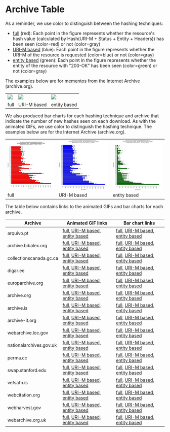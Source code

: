 # Archive Table

As a reminder, we use color to distinguish between the hashing techniques:

* [full](full_hashing/) (red): Each point in the figure represents whether the resource's hash value (calculated by Hash(URI-M + Status + Entity + Headers)) has been seen (color=red) or not (color=gray)
* [URI-M based](urim_hashing/) (blue): Each point in the figure represents whether the URI-M of the resource is requested (color=blue) or not (color=gray)
* [entity based](entity_hashing/) (green): Each point in the figure represents whether the entity of the resource with "200-OK" has been seen (color=green) or not (color=gray)

The examples below are for mementos from the Internet Archive (archive.org).

<table>
<tr>
<td><a href="full_hashing/all_resources_IA_full.gif"><img src="full_hashing/all_resources_IA_full.gif?raw=true" width="250"/></a>
</td>
<td> <a href="urim_hashing/all_resources_IA_urim.gif"><img src="urim_hashing/all_resources_IA_urim.gif?raw=true" width="250"/></a> </td>
<td>
<a href="entity_hashing/all_resources_IA_entity.gif"><img src="entity_hashing/all_resources_IA_entity.gif?raw=true" width="250"/></a></td>
</tr>
<tr>
<td>full</td>
<td>URI-M based</td>
<td>entity based</td>
</tr>
</table>

We also produced bar charts for each hashing technique and archive that indicate the number of new hashes seen on each download.  As with the animated GIFs, we use color to distinguish the hashing technique.  The examples below are for the Internet Archive (archive.org).

<table>
<tr>
<td><a href="full_hashing/new_resources_IA_full.png"><img src="full_hashing/new_resources_IA_full.png?raw=true" width="250"/></a>
</td>
<td> <a href="urim_hashing/new_resources_IA_urim.png"><img src="urim_hashing/new_resources_IA_urim.png?raw=true" width="250"/></a> </td>
<td>
<a href="entity_hashing/new_resources_IA_entity.png"><img src="entity_hashing/new_resources_IA_entity.png?raw=true" width="250"/></a></td>
</tr>
<tr>
<td>full</td>
<td>URI-M based</td>
<td>entity based</td>
</tr>
</table>

The table below contains links to the animated GIFs and bar charts for each archive.

| Archive | Animated GIF links | Bar chart links |
| --- | --- | --- |
| arquivo.pt | [full](full_hashing/all_resources_ARQUIVO_full.gif), [URI-M based](urim_hashing/all_resources_ARQUIVO_urim.gif), [entity based](entity_hashing/all_resources_ARQUIVO_entity.gif)  | [full](full_hashing/new_resources_ARQUIVO_full.png), [URI-M based](urim_hashing/new_resources_ARQUIVO_urim.png), [entity based](entity_hashing/new_resources_ARQUIVO_entity.png) |
| archive.bibalex.org | [full](full_hashing/all_resources_BIBALEX_full.gif), [URI-M based](urim_hashing/all_resources_BIBALEX_urim.gif), [entity based](entity_hashing/all_resources_BIBALEX_entity.gif)  | [full](full_hashing/new_resources_BIBALEX_full.png), [URI-M based](urim_hashing/new_resources_BIBALEX_urim.png), [entity based](entity_hashing/new_resources_BIBALEX_entity.png) |
| collectionscanada.gc.ca | [full](full_hashing/all_resources_CA_full.gif), [URI-M based](urim_hashing/all_resources_CA_urim.gif), [entity based](entity_hashing/all_resources_CA_entity.gif)  | [full](full_hashing/new_resources_CA_full.png), [URI-M based](urim_hashing/new_resources_CA_urim.png), [entity based](entity_hashing/new_resources_CA_entity.png) |
| digar.ee | [full](full_hashing/all_resources_DIGAR_full.gif), [URI-M based](urim_hashing/all_resources_DIGAR_urim.gif), [entity based](entity_hashing/all_resources_DIGAR_entity.gif)  | [full](full_hashing/new_resources_DIGAR_full.png), [URI-M based](urim_hashing/new_resources_DIGAR_urim.png), [entity based](entity_hashing/new_resources_DIGAR_entity.png) |
| europarchive.org | [full](full_hashing/all_resources_EU_full.gif), [URI-M based](urim_hashing/all_resources_EU_urim.gif), [entity based](entity_hashing/all_resources_EU_entity.gif)  | [full](full_hashing/new_resources_EU_full.png), [URI-M based](urim_hashing/new_resources_EU_urim.png), [entity based](entity_hashing/new_resources_EU_entity.png) |
| archive.org | [full](full_hashing/all_resources_IA_full.gif), [URI-M based](urim_hashing/all_resources_IA_urim.gif), [entity based](entity_hashing/all_resources_IA_entity.gif)  | [full](full_hashing/new_resources_IA_full.png), [URI-M based](urim_hashing/new_resources_IA_urim.png), [entity based](entity_hashing/new_resources_IA_entity.png) |
| archive.is | [full](full_hashing/all_resources_IS_full.gif), [URI-M based](urim_hashing/all_resources_IS_urim.gif), [entity based](entity_hashing/all_resources_IS_entity.gif)  | [full](full_hashing/new_resources_IS_full.png), [URI-M based](urim_hashing/new_resources_IS_urim.png), [entity based](entity_hashing/new_resources_IS_entity.png) |
| archive-it.org | [full](full_hashing/all_resources_IT_full.gif), [URI-M based](urim_hashing/all_resources_IT_urim.gif), [entity based](entity_hashing/all_resources_IT_entity.gif)  | [full](full_hashing/new_resources_IT_full.png), [URI-M based](urim_hashing/new_resources_IT_urim.png), [entity based](entity_hashing/new_resources_IT_entity.png) |
| webarchive.loc.gov | [full](full_hashing/all_resources_LOC_full.gif), [URI-M based](urim_hashing/all_resources_LOC_urim.gif), [entity based](entity_hashing/all_resources_LOC_entity.gif)  | [full](full_hashing/new_resources_LOC_full.png), [URI-M based](urim_hashing/new_resources_LOC_urim.png), [entity based](entity_hashing/new_resources_LOC_entity.png) |
| nationalarchives.gov.uk | [full](full_hashing/all_resources_NATIONAL_full.gif), [URI-M based](urim_hashing/all_resources_NATIONAL_urim.gif), [entity based](entity_hashing/all_resources_NATIONAL_entity.gif)  | [full](full_hashing/new_resources_NATIONAL_full.png), [URI-M based](urim_hashing/new_resources_NATIONAL_urim.png), [entity based](entity_hashing/new_resources_NATIONAL_entity.png) |
| perma.cc | [full](full_hashing/all_resources_PERMA_full.gif), [URI-M based](urim_hashing/all_resources_PERMA_urim.gif), [entity based](entity_hashing/all_resources_PERMA_entity.gif)  | [full](full_hashing/new_resources_PERMA_full.png), [URI-M based](urim_hashing/new_resources_PERMA_urim.png), [entity based](entity_hashing/new_resources_PERMA_entity.png) |
| swap.stanford.edu | [full](full_hashing/all_resources_STANFORD_full.gif), [URI-M based](urim_hashing/all_resources_STANFORD_urim.gif), [entity based](entity_hashing/all_resources_STANFORD_entity.gif)  | [full](full_hashing/new_resources_STANFORD_full.png), [URI-M based](urim_hashing/new_resources_STANFORD_urim.png), [entity based](entity_hashing/new_resources_STANFORD_entity.png) |
| vefsafn.is | [full](full_hashing/all_resources_VEFSAFN_full.gif), [URI-M based](urim_hashing/all_resources_VEFSAFN_urim.gif), [entity based](entity_hashing/all_resources_VEFSAFN_entity.gif)  | [full](full_hashing/new_resources_VEFSAFN_full.png), [URI-M based](urim_hashing/new_resources_VEFSAFN_urim.png), [entity based](entity_hashing/new_resources_VEFSAFN_entity.png) |
| webcitation.org | [full](full_hashing/all_resources_WC_full.gif), [URI-M based](urim_hashing/all_resources_WC_urim.gif), [entity based](entity_hashing/all_resources_WC_entity.gif)  | [full](full_hashing/new_resources_WC_full.png), [URI-M based](urim_hashing/new_resources_WC_urim.png), [entity based](entity_hashing/new_resources_WC_entity.png) |
| webharvest.gov | [full](full_hashing/all_resources_WEBHARVEST_full.gif), [URI-M based](urim_hashing/all_resources_WEBHARVEST_urim.gif), [entity based](entity_hashing/all_resources_WEBHARVEST_entity.gif)  | [full](full_hashing/new_resources_WEBHARVEST_full.png), [URI-M based](urim_hashing/new_resources_WEBHARVEST_urim.png), [entity based](entity_hashing/new_resources_WEBHARVEST_entity.png) |
| webarchive.org.uk | [full](full_hashing/all_resources_WEBUK_full.gif), [URI-M based](urim_hashing/all_resources_WEBUK_urim.gif), [entity based](entity_hashing/all_resources_WEBUK_entity.gif)  | [full](full_hashing/new_resources_WEBUK_full.png), [URI-M based](urim_hashing/new_resources_WEBUK_urim.png), [entity based](entity_hashing/new_resources_WEBUK_entity.png) |